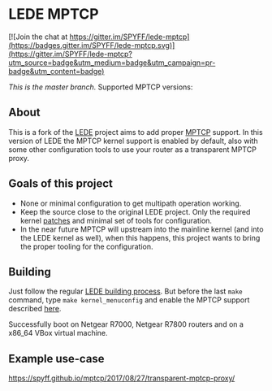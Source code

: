 # LEDE MPTCP

[![Join the chat at https://gitter.im/SPYFF/lede-mptcp](https://badges.gitter.im/SPYFF/lede-mptcp.svg)](https://gitter.im/SPYFF/lede-mptcp?utm_source=badge&utm_medium=badge&utm_campaign=pr-badge&utm_content=badge)

*This is the master branch.* Supported MPTCP versions:
[](https://img.shields.io/badge/kernel%20version-4.4.93-brightgreen.svg)
[](https://img.shields.io/badge/kernel%20version-4.9.57-blue.svg)


## About
This is a fork of the [LEDE](https://github.com/lede-project/source) project aims to add proper [MPTCP](https://www.multipath-tcp.org/) support. In this version of LEDE the MPTCP kernel support is enabled by default, also with some other configuration tools to use your router as a transparent MPTCP proxy.

## Goals of this project
* None or minimal configuration to get multipath operation working.
* Keep the source close to the original LEDE project. Only the required kernel [patches](https://www.multipath-tcp.org/patches/) and minimal set of tools for configuration.
* In the near future MPTCP will upstream into the mainline kernel (and into the LEDE kernel as well), when this happens, this project wants to bring the proper tooling for the configuration.

## Building
Just follow the regular [LEDE building process](https://lede-project.org/docs/guide-developer/quickstart-build-images). But before the last `make` command, type `make kernel_menuconfig` and enable the MPTCP support described [here](https://multipath-tcp.org/pmwiki.php/Users/DoItYourself).

Successfully boot on Netgear R7000, Netgear R7800 routers and on a x86_64 VBox virtual machine.

## Example use-case
https://spyff.github.io/mptcp/2017/08/27/transparent-mptcp-proxy/

